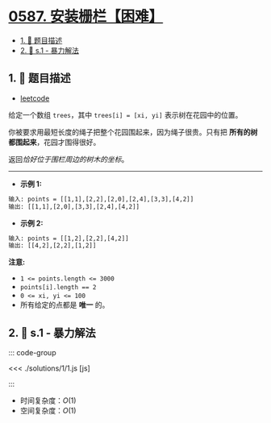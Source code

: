 # [0587. 安装栅栏【困难】](https://github.com/tnotesjs/TNotes.leetcode/tree/main/notes/0587.%20%E5%AE%89%E8%A3%85%E6%A0%85%E6%A0%8F%E3%80%90%E5%9B%B0%E9%9A%BE%E3%80%91)

<!-- region:toc -->

- [1. 📝 题目描述](#1--题目描述)
- [2. 🎯 s.1 - 暴力解法](#2--s1---暴力解法)

<!-- endregion:toc -->

## 1. 📝 题目描述

- [leetcode](https://leetcode.cn/problems/erect-the-fence/)

给定一个数组 `trees`，其中 `trees[i] = [xi, yi]` 表示树在花园中的位置。

你被要求用最短长度的绳子把整个花园围起来，因为绳子很贵。只有把 **所有的树都围起来**，花园才围得很好。

返回*恰好位于围栏周边的树木的坐标*。

---

- **示例 1:**

```txt
输入: points = [[1,1],[2,2],[2,0],[2,4],[3,3],[4,2]]
输出: [[1,1],[2,0],[3,3],[2,4],[4,2]]
```

- **示例 2:**

```txt
输入: points = [[1,2],[2,2],[4,2]]
输出: [[4,2],[2,2],[1,2]]
```

**注意:**

- `1 <= points.length <= 3000`
- `points[i].length == 2`
- `0 <= xi, yi <= 100`
- 所有给定的点都是 **唯一** 的。

## 2. 🎯 s.1 - 暴力解法

::: code-group

<<< ./solutions/1/1.js [js]

:::

- 时间复杂度：$O(1)$
- 空间复杂度：$O(1)$
